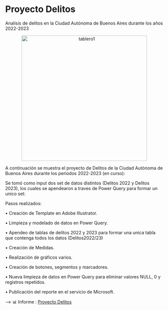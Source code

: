 # Proyecto Delitos
Analisis de delitos en la Ciudad Autónoma de Buenos Aires durante los años 2022-2023

<p align="center">
<img align="center" alt="tablero1" width="400" src="https://github.com/StefaniaCosentino/Proyecto-Delitos-CABA/blob/main/Proyecto%20Delitos.png"
</p>

A continuación se muestra el proyecto de Delitos de la Ciudad Autónoma de Buenos Aires durante los periodos 2022-2023 (en curso):


Se tomó como input dos set de datos distintos (Delitos 2022 y Delitos 2023), los cuales se apendearon a traves de Power Query para formar un unico set:

Pasos realizados:

• Creación de Template en Adobe Illustrator.

• Limpieza y modelado de datos en Power Query.

• Apendeo de tablas de delitos 2022 y 2023 para formar una unica tabla que contenga todos los datos (Delitos2022/23)

• Creación de Medidas.

• Realización de gráficos varios.

• Creación de botones, segmentos y marcadores.

• Nueva limpieza de datos en Power Query para eliminar valores NULL, 0 y registros repetidos.

• Publicación del reporte en el servicio de Microsoft.


--> 📊 Informe : [Proyecto Delitos](https://app.powerbi.com/groups/me/reports/25f2fc20-9ca2-45a6-a59c-35d12b635080/7e646ef3163aaa2d11a4?experience=power-bi)

